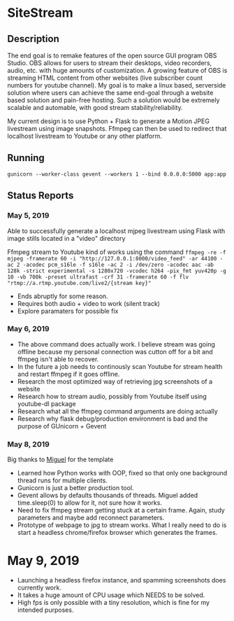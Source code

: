 # SiteStream

## Description

The end goal is to remake features of the open source GUI program OBS Studio. OBS allows for users to stream their desktops, video recorders, audio, etc. with huge amounts of customization. A growing feature of OBS is streaming HTML content from other websites (live subscriber count numbers for youtube channel). My goal is to make a linux based, serverside solution where users can achieve the same end-goal through a website based solution and pain-free hosting. Such a solution would be extremely scalable and automable, with good stream stability/reliability. 

My current design is to use Python + Flask to generate a Motion JPEG livestream using image snapshots. Ffmpeg can then be used to redirect that localhost livestream to Youtube or any other platform.

## Running

`gunicorn --worker-class gevent --workers 1 --bind 0.0.0.0:5000 app:app`

## Status Reports

### May 5, 2019

Able to successfully generate a localhost mjpeg livestream using Flask with image stills located in a "video" directory

Ffmpeg stream to Youtube kind of works using the command `ffmpeg -re -f mjpeg -framerate 60 -i "http://127.0.0.1:8000/video_feed" -ar 44100 -ac 2 -acodec pcm_s16le -f s16le -ac 2 -i /dev/zero -acodec aac -ab 128k -strict experimental -s 1280x720 -vcodec h264 -pix_fmt yuv420p -g 10 -vb 700k -preset ultrafast -crf 31 -framerate 60 -f flv "rtmp://a.rtmp.youtube.com/live2/{stream key}"`

* Ends abruptly for some reason.
* Requires both audio + video to work (silent track)
* Explore paramaters for possible fix

### May 6, 2019

* The above command does actually work. I believe stream was going offline because my personal connection was cutton off for a bit and ffmpeg isn't able to recover.
* In the future a job needs to continously scan Youtube for stream health and restart ffmpeg if it goes offline.
* Research the most optimized way of retrieving jpg screenshots of a website
* Research how to stream audio, possibly from Youtube itself using youtube-dl package
* Research what all the ffmpeg command arguments are doing actually
* Research why flask debug/production environment is bad and the purpose of GUnicorn + Gevent 

### May 8, 2019

Big thanks to [Miguel](https://blog.miguelgrinberg.com/post/flask-video-streaming-revisited/page/0) for the template

* Learned how Python works with OOP, fixed so that only one background thread runs for multiple clients.
* Gunicorn is just a better production tool.
* Gevent allows by defaults thousands of threads. Miguel added time.sleep(0) to allow for it, not sure how it works.
* Need to fix ffmpeg stream getting stuck at a certain frame. Again, study parameters and maybe add reconnect parameters.
* Prototype of webpage to jpg to stream works. What I really need to do is start a headless chrome/firefox browser which generates the frames.


# May 9, 2019

* Launching a headless firefox instance, and spamming screenshots does currently work.
* It takes a huge amount of CPU usage which NEEDS to be solved. 
* High fps is only possible with a tiny resolution, which is fine for my intended purposes.
